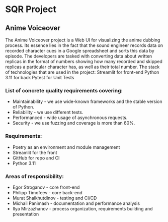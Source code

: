 # SQR Project
## Anime Voiceover
The Anime Voiceover project is a Web UI for visualizing the anime dubbing process. Its essence lies in the fact that the sound engineer records data on recorded character cues in a Google spreadsheet and sorts this data by episode. The developers are tasked with converting data about written replicas in the format of numbers showing how many recorded and skipped replicas a particular character has, as well as their total number.
The stack of technologies that are used in the project:
  Streamlit for front-end
  Python 3.11 for back
  Pytest for Unit Tests

  
### List of concrete quality requirements covering:
  *  Maintainability - we use wide-known frameworks and the stable version of Python.
  *  Reliability - we use different tests.
  *  Performanced - wide usage of asynchronous requests.
  *  Security - we use fuzzing and coverage is more than 60%.

  
### Requirements:
  * Poetry as an environment and module management
  * Streamlit for the front
  * GitHub for repo and CI
  * Python 3.11

  
### Areas of responsibility:
  * Egor Stroganov - core front-end
  * Philipp Timofeev - core back-end
  * Murat Shaikhutdinov - testing and CI/CD
  * Michail Panimash - documentation and performance analysis
  * Ilya Mirzazhanov - process organization, requirements building and presentation
